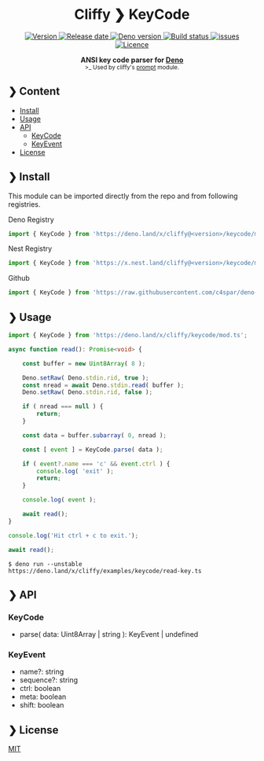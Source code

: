 <h1 align="center">Cliffy ❯ KeyCode </h1>

<p align="center">
  <a href="https://github.com/c4spar/deno-cliffy/releases">
    <img alt="Version" src="https://img.shields.io/github/v/release/c4spar/deno-cliffy?logo=github" />
  </a>
  <a href="https://github.com/c4spar/deno-cliffy/releases">
    <img alt="Release date" src="https://img.shields.io/github/release-date/c4spar/deno-cliffy?logo=github&color=blue" />
  </a>
  <a href="https://deno.land/">
    <img alt="Deno version" src="https://img.shields.io/badge/deno-^1.2.0-blue?logo=deno" />
  </a>
  <a href="https://github.com/c4spar/deno-cliffy/actions?query=workflow%3Aci">
    <img alt="Build status" src="https://github.com/c4spar/deno-cliffy/workflows/ci/badge.svg?branch=master" />
  </a>
  <a href="https://github.com/c4spar/deno-cliffy/labels/module%3Akeycode">
    <img alt="issues" src="https://img.shields.io/github/issues/c4spar/deno-cliffy/module:keycode?label=issues&logo=github">
  </a>
  <a href="https://github.com/c4spar/deno-cliffy/actions?query=workflow%3Aci">
    <img alt="Licence" src="https://img.shields.io/github/license/c4spar/deno-cliffy?logo=github" />
  </a>
</p>

<p align="center">
  <b>ANSI key code parser for <a href="https://deno.land/">Deno</a></b></br>
  <sub>>_ Used by cliffy's <a href="../prompt/">prompt</a> module.</sub>
</p>

## ❯ Content

- [Install](#-install)
- [Usage](#-usage)
- [API](#-api)
    - [KeyCode](#keycode)
    - [KeyEvent](#keyevent)
- [License](#-license)

## ❯ Install

This module can be imported directly from the repo and from following registries.

Deno Registry

```typescript
import { KeyCode } from 'https://deno.land/x/cliffy@<version>/keycode/mod.ts';
```

Nest Registry

```typescript
import { KeyCode } from 'https://x.nest.land/cliffy@<version>/keycode/mod.ts';
```

Github

```typescript
import { KeyCode } from 'https://raw.githubusercontent.com/c4spar/deno-cliffy/<version>/keycode/mod.ts';
```

## ❯ Usage

```typescript
import { KeyCode } from 'https://deno.land/x/cliffy/keycode/mod.ts';

async function read(): Promise<void> {

    const buffer = new Uint8Array( 8 );

    Deno.setRaw( Deno.stdin.rid, true );
    const nread = await Deno.stdin.read( buffer );
    Deno.setRaw( Deno.stdin.rid, false );

    if ( nread === null ) {
        return;
    }

    const data = buffer.subarray( 0, nread );

    const [ event ] = KeyCode.parse( data );

    if ( event?.name === 'c' && event.ctrl ) {
        console.log( 'exit' );
        return;
    }

    console.log( event );

    await read();
}

console.log('Hit ctrl + c to exit.');

await read();
```

```
$ deno run --unstable https://deno.land/x/cliffy/examples/keycode/read-key.ts
```

## ❯ API

### KeyCode

* parse( data: Uint8Array | string ): KeyEvent | undefined

### KeyEvent

* name?: string
* sequence?: string
* ctrl: boolean
* meta: boolean
* shift: boolean

## ❯ License

[MIT](../../LICENSE)
